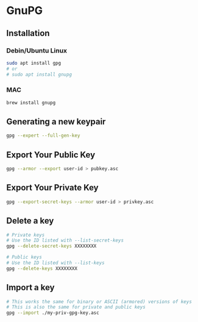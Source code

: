 # GnuPG

## Installation

### Debin/Ubuntu Linux
```bash
sudo apt install gpg
# or
# sudo apt install gnupg
```

### MAC
```bash
brew install gnupg
```

## Generating a new keypair
```bash
gpg --expert --full-gen-key
```

## Export Your Public Key
```bash
gpg --armor --export user-id > pubkey.asc
```

## Export Your Private Key
```bash
gpg --export-secret-keys --armor user-id > privkey.asc
```

## Delete a key
```bash
# Private keys
# Use the ID listed with --list-secret-keys
gpg --delete-secret-keys XXXXXXXX

# Public keys
# Use the ID listed with --list-keys
gpg --delete-keys XXXXXXXX
```

## Import a key
```bash
# This works the same for binary or ASCII (armored) versions of keys
# This is also the same for private and public keys
gpg --import ./my-priv-gpg-key.asc
```
<!--
## Push your public key to key server
```bash
# There are many public key servers out there, not just MIT
# Replace XXXXXXXX with your key id from --list-keys
gpg --keyserver hkp://pgp.mit.edu --send-keys XXXXXXXX
```
-->

